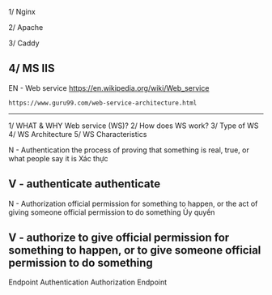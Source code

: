 1/ Nginx

2/ Apache

3/ Caddy

4/ MS IIS
---------------------------------------------

EN - Web service
	https://en.wikipedia.org/wiki/Web_service

	https://www.guru99.com/web-service-architecture.html
---------------------------------------------

1/ WHAT & WHY Web service (WS)?
2/ How does WS work?
3/ Type of WS
4/ WS Architecture
5/ WS Characteristics

N - Authentication
	the process of proving that something is real, true, or what people say it is
	Xác thực

V - authenticate
	authenticate
---------------------------------------------

N - Authorization
	official permission for something to happen, or the act of giving someone official permission to do something
	Ủy quyền

V - authorize
	to give official permission for something to happen, or to give someone official permission to do something
---------------------------------------------

Endpoint Authentication
Authorization Endpoint